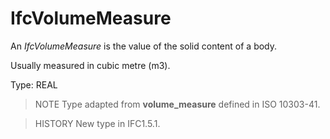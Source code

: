 # IfcVolumeMeasure

An _IfcVolumeMeasure_ is the value of the solid content of a body.

Usually measured in cubic metre (m3).

Type: REAL

> NOTE Type adapted from **volume_measure** defined in ISO 10303-41.

> HISTORY New type in IFC1.5.1.
